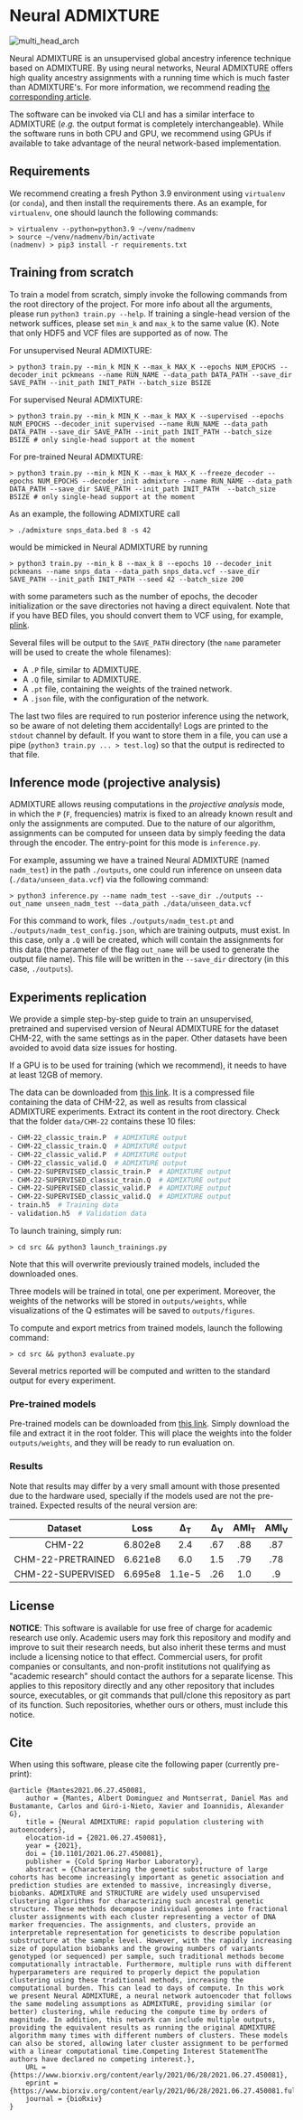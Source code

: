 # Neural ADMIXTURE

![multi_head_arch](https://user-images.githubusercontent.com/31998088/123008111-99a46e00-d3ba-11eb-8ced-d394ef903487.png)

Neural ADMIXTURE is an unsupervised global ancestry inference technique based on ADMIXTURE. By using neural networks, Neural ADMIXTURE offers high quality ancestry assignments with a running time which is much faster than ADMIXTURE's. For more information, we recommend reading [the corresponding article](https://www.biorxiv.org/content/early/2021/06/28/2021.06.27.450081).

The software can be invoked via CLI and has a similar interface to ADMIXTURE (_e.g._ the output format is completely interchangeable). While the software runs in both CPU and GPU, we recommend using GPUs if available to take advantage of the neural network-based implementation.

## Requirements

We recommend creating a fresh Python 3.9 environment using `virtualenv` (or `conda`), and then install the requirements there. As an example, for `virtualenv`, one should launch the following commands:

```console
> virtualenv --python=python3.9 ~/venv/nadmenv
> source ~/venv/nadmenv/bin/activate
(nadmenv) > pip3 install -r requirements.txt 
```

## Training from scratch

To train a model from scratch, simply invoke the following commands from the root directory of the project. For more info about all the arguments, please run `python3 train.py --help`. If training a single-head version of the network suffices, please set `min_k` and `max_k` to the same value (K). Note that only HDF5 and VCF files are supported as of now. The

For unsupervised Neural ADMIXTURE:

```console
> python3 train.py --min_k MIN_K --max_k MAX_K --epochs NUM_EPOCHS --decoder_init pckmeans --name RUN_NAME --data_path DATA_PATH --save_dir SAVE_PATH --init_path INIT_PATH --batch_size BSIZE
```

For supervised Neural ADMIXTURE:

```console
> python3 train.py --min_k MIN_K --max_k MAX_K --supervised --epochs NUM_EPOCHS --decoder_init supervised --name RUN_NAME --data_path DATA_PATH --save_dir SAVE_PATH --init_path INIT_PATH --batch_size BSIZE # only single-head support at the moment
```

For pre-trained Neural ADMIXTURE:

```console
> python3 train.py --min_k MIN_K --max_k MAX_K --freeze_decoder --epochs NUM_EPOCHS --decoder_init admixture --name RUN_NAME --data_path DATA_PATH --save_dir SAVE_PATH --init_path INIT_PATH  --batch_size BSIZE # only single-head support at the moment
```

As an example, the following ADMIXTURE call

```console
> ./admixture snps_data.bed 8 -s 42
```

would be mimicked in Neural ADMIXTURE by running

```console
> python3 train.py --min_k 8 --max_k 8 --epochs 10 --decoder_init pckmeans --name snps_data --data_path snps_data.vcf --save_dir SAVE_PATH --init_path INIT_PATH --seed 42 --batch_size 200
```

with some parameters such as the number of epochs, the decoder initialization or the save directories not having a direct equivalent. Note that if you have BED files, you should convert them to VCF using, for example, [plink](https://www.cog-genomics.org/plink/2.0/).

Several files will be output to the `SAVE_PATH` directory (the `name` parameter will be used to create the whole filenames):
- A `.P` file, similar to ADMIXTURE.
- A `.Q` file, similar to ADMIXTURE.
- A `.pt` file, containing the weights of the trained network.
- A `.json` file, with the configuration of the network.

The last two files are required to run posterior inference using the network, so be aware of not deleting them accidentally! Logs are printed to the `stdout` channel by default. If you want to store them in a file, you can use a pipe (`python3 train.py ... > test.log`) so that the output is redirected to that file.

## Inference mode (projective analysis)

ADMIXTURE allows reusing computations in the _projective analysis_ mode, in which the `P` (`F`, frequencies) matrix is fixed to an already known result and only the assignments are computed. Due to the nature of our algorithm, assignments can be computed for unseen data by simply feeding the data through the encoder. The entry-point for this mode is `inference.py`.

For example, assuming we have a trained Neural ADMIXTURE (named `nadm_test`) in the path `./outputs`, one could run inference on unseen data (`./data/unseen_data.vcf`) via the following command:

```console
> python3 inference.py --name nadm_test --save_dir ./outputs --out_name unseen_nadm_test --data_path ./data/unseen_data.vcf
```

For this command to work, files `./outputs/nadm_test.pt` and `./outputs/nadm_test_config.json`, which are training outputs, must exist. In this case, only a `.Q` will be created, which will contain the assignments for this data (the parameter of the flag `out_name` will be used to generate the output file name). This file will be written in the `--save_dir` directory (in this case, `./outputs`).


## Experiments replication

We provide a simple step-by-step guide to train an unsupervised, pretrained and supervised version of Neural ADMIXTURE for the dataset CHM-22, with the same settings as in the paper. Other datasets have been avoided to avoid data size issues for hosting.

If a GPU is to be used for training (which we recommend), it needs to have at least 12GB of memory.

The data can be downloaded from [this link](https://www.dropbox.com/s/6z5ln82qz6jels6/chm-22.tar.gz?dl=0). It is a compressed file containing the data of CHM-22, as well as results from classical ADMIXTURE experiments. Extract its content in the root directory. Check that the folder `data/CHM-22` contains these 10 files:

```sh
- CHM-22_classic_train.P  # ADMIXTURE output
- CHM-22_classic_train.Q  # ADMIXTURE output
- CHM-22_classic_valid.P  # ADMIXTURE output
- CHM-22_classic_valid.Q  # ADMIXTURE output
- CHM-22-SUPERVISED_classic_train.P  # ADMIXTURE output
- CHM-22-SUPERVISED_classic_train.Q  # ADMIXTURE output
- CHM-22-SUPERVISED_classic_valid.P  # ADMIXTURE output
- CHM-22-SUPERVISED_classic_valid.Q  # ADMIXTURE output
- train.h5  # Training data
- validation.h5  # Validation data
```

To launch training, simply run:

```console
> cd src && python3 launch_trainings.py
```

Note that this will overwrite previously trained models, included the downloaded ones.

Three models will be trained in total, one per experiment. Moreover, the weights of the networks will be stored in `outputs/weights`, while visualizations of the Q estimates will be saved to `outputs/figures`.

To compute and export metrics from trained models, launch the following command:

```console
> cd src && python3 evaluate.py
```

Several metrics reported will be computed and written to the standard output for every experiment.

### Pre-trained models

Pre-trained models can be downloaded from [this link](https://www.dropbox.com/s/6ybdy8siclul1o7/chm-22-weights.tar.gz?dl=0). Simply download the file and extract it in the root folder. This will place the weights into the folder `outputs/weights`, and they will be ready to run evaluation on.

### Results

Note that results may differ by a very small amount with those presented due to the hardware used, specially if the models used are not the pre-trained. Expected results of the neural version are:

|      Dataset      |   Loss  | Δ<sub>T</sub> | Δ<sub>V</sub> | AMI<sub>T</sub> | AMI<sub>V</sub> |
|:-----------------:|:-------:|:-------:|:-------:|:-----:|:-----:|
|       CHM-22      | 6.802e8 |   2.4   |   .67   |  .88  |  .87  |
| CHM-22-PRETRAINED | 6.621e8 |   6.0   |   1.5   |  .79  |  .78  |
| CHM-22-SUPERVISED | 6.695e8 |  1.1e-5 |   .26   |  1.0  |   .9  |


## License

**NOTICE**: This software is available for use free of charge for academic research use only. Academic users may fork this repository and modify and improve to suit their research needs, but also inherit these terms and must include a licensing notice to that effect. Commercial users, for profit companies or consultants, and non-profit institutions not qualifying as "academic research" should contact the authors for a separate license. This applies to this repository directly and any other repository that includes source, executables, or git commands that pull/clone this repository as part of its function. Such repositories, whether ours or others, must include this notice.

## Cite

When using this software, please cite the following paper (currently pre-print):

```{tex}
@article {Mantes2021.06.27.450081,
	author = {Mantes, Albert Dominguez and Montserrat, Daniel Mas and Bustamante, Carlos and Giró-i-Nieto, Xavier and Ioannidis, Alexander G},
	title = {Neural ADMIXTURE: rapid population clustering with autoencoders},
	elocation-id = {2021.06.27.450081},
	year = {2021},
	doi = {10.1101/2021.06.27.450081},
	publisher = {Cold Spring Harbor Laboratory},
	abstract = {Characterizing the genetic substructure of large cohorts has become increasingly important as genetic association and prediction studies are extended to massive, increasingly diverse, biobanks. ADMIXTURE and STRUCTURE are widely used unsupervised clustering algorithms for characterizing such ancestral genetic structure. These methods decompose individual genomes into fractional cluster assignments with each cluster representing a vector of DNA marker frequencies. The assignments, and clusters, provide an interpretable representation for geneticists to describe population substructure at the sample level. However, with the rapidly increasing size of population biobanks and the growing numbers of variants genotyped (or sequenced) per sample, such traditional methods become computationally intractable. Furthermore, multiple runs with different hyperparameters are required to properly depict the population clustering using these traditional methods, increasing the computational burden. This can lead to days of compute. In this work we present Neural ADMIXTURE, a neural network autoencoder that follows the same modeling assumptions as ADMIXTURE, providing similar (or better) clustering, while reducing the compute time by orders of magnitude. In addition, this network can include multiple outputs, providing the equivalent results as running the original ADMIXTURE algorithm many times with different numbers of clusters. These models can also be stored, allowing later cluster assignment to be performed with a linear computational time.Competing Interest StatementThe authors have declared no competing interest.},
	URL = {https://www.biorxiv.org/content/early/2021/06/28/2021.06.27.450081},
	eprint = {https://www.biorxiv.org/content/early/2021/06/28/2021.06.27.450081.full.pdf},
	journal = {bioRxiv}
}
